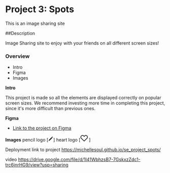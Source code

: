 # Project 3: Spots

This is an image sharing site

##Description

Image Sharing site to enjoy with your friends on all different screen sizes!

### Overview

- Intro
- Figma
- Images

**Intro**

This project is made so all the elements are displayed correctly on popular screen sizes. We recommend investing more time in completing this project, since it's more difficult than previous ones.

**Figma**

- [Link to the project on Figma](https://www.figma.com/file/BBNm2bC3lj8QQMHlnqRsga/Sprint-3-Project-%E2%80%94-Spots?type=design&node-id=2%3A60&mode=design&t=afgNFybdorZO6cQo-1)

**Images**
pencil logo
[<svg width="16" height="16" viewBox="0 0 16 16" fill="none" xmlns="http://www.w3.org/2000/svg">
<rect x="13.0676" y="4.87506" width="11.6506" height="3.21396" transform="rotate(135 13.0676 4.87506)" fill="#212121"/>
<path d="M14.2036 1.4662C14.8312 2.09377 14.8312 3.11125 14.2036 3.73881L13.6354 4.30697L11.3628 2.03436L11.931 1.4662C12.5586 0.83864 13.576 0.83864 14.2036 1.4662Z" fill="#212121"/>
<path d="M1.54021 13.4837L2.55674 10.8408L4.82935 13.1134L2.18637 14.1299C1.782 14.2854 1.38468 13.8881 1.54021 13.4837Z" fill="#212121"/>
</svg>]
heart logo
[<svg width="23" height="20" viewBox="0 0 23 20" fill="none" xmlns="http://www.w3.org/2000/svg">
<path d="M11.5 18.6027L2.57194 10.0666C0.694955 8.23588 0.269676 4.79082 2.57128 2.57337C3.99418 1.20249 5.59294 0.843592 7.0488 1.05699C8.54017 1.27558 9.8951 2.09981 10.7262 3.11508L11.5 4.06034L12.2738 3.11508C13.1049 2.09981 14.4598 1.27558 15.9512 1.05699C17.4071 0.843592 19.0058 1.20249 20.4287 2.57337C22.7304 4.79085 22.305 8.23598 20.428 10.0667L11.5 18.6027Z" stroke="#212121" stroke-width="2"/>
</svg>
]

Deployment link to project
https://michellesoul.github.io/se_project_spots/

video
https://drive.google.com/file/d/1I41WbhzsB7-7GskxzZdc1-trc6jnrHG9/view?usp=sharing
